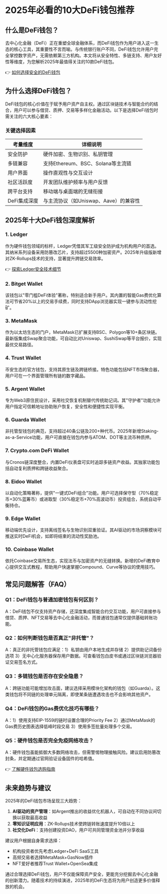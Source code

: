 # 2025年必看的10大DeFi钱包推荐  

## 什么是DeFi钱包？  
去中心化金融（DeFi）正在重塑全球金融体系，而DeFi钱包作为用户进入这一生态的核心工具，其重要性不言而喻。与传统银行账户不同，DeFi钱包允许用户完全掌控数字资产，无需依赖第三方机构。本文将从安全特性、多链支持、用户友好性等维度，为您解析2025年最值得关注的10款DeFi钱包。  

👉 [如何选择安全的DeFi钱包](https://bit.ly/okx_welcome)  

## 为什么选择DeFi钱包？  
DeFi钱包的核心价值在于赋予用户资产自主权。通过区块链技术与智能合约的结合，用户可以参与借贷、质押、交易等多样化金融活动。以下是选择DeFi钱包时需关注的六大核心要素：  

### 关键选择因素  
| 考量维度       | 详细说明                          |  
|----------------|-----------------------------------|  
| 安全防护       | 硬件加密、生物识别、私钥管理      |  
| 多链兼容       | 支持Ethereum、BSC、Solana等主流链 |  
| 用户界面       | 操作直观性与交互设计              |  
| 社区活跃度     | 开发团队维护频率与用户反馈        |  
| 跨平台支持     | 移动端与桌面端的无缝衔接          |  
| DeFi集成深度   | 与主流协议（如Uniswap、Aave）的兼容性 |  

## 2025年十大DeFi钱包深度解析  

### 1. **Ledger**  
作为硬件钱包领域的标杆，Ledger凭借其军工级安全防护成为机构用户的首选。其纳米系列设备采用防篡改芯片，支持超过5500种加密资产。2025年升级版新增对ZK-Rollups技术的支持，显著提升跨链交易效率。  

👉 [探索Ledger安全技术细节](https://bit.ly/okx_welcome)  

### 2. **Bitget Wallet**  
该钱包以"零门槛DeFi体验"著称，特别适合新手用户。其内置的智能Gas费优化算法可节省20%以上的交易手续费，同时支持DApp浏览器实现一键参与流动性挖矿。  

### 3. **MetaMask**  
作为以太坊生态的门户，MetaMask已扩展支持BSC、Polygon等10+条区块链。最新版集成Swap聚合功能，可自动比对Uniswap、SushiSwap等平台报价，实现最优交易路径。  

### 4. **Trust Wallet**  
币安生态的官方钱包，支持其原生链及跨链桥接。特色功能包括NFT市场聚合器，用户可在一个界面管理所有链的数字藏品。  

### 5. **Argent Wallet**  
专为Web3原住民设计，采用社交恢复机制替代传统助记词。其"守护者"功能允许用户指定可信赖地址协助账户恢复，安全性和便捷性实现平衡。  

### 6. **Guarda Wallet**  
非托管型钱包的典范，支持超过40条公链及200+种代币。2025年新增Staking-as-a-Service功能，用户可直接在钱包内参与ATOM、DOT等主流币种质押。  

### 7. **Crypto.com DeFi Wallet**  
与Cronos链深度整合，内置DeFi仪表盘可实时追踪多链资产收益。其独家功能包括自动复利质押和跨链收益聚合。  

### 8. **Eidoo Wallet**  
以自动化策略著称，提供"一键式DeFi组合"功能。用户可选择保守型（70%稳定币+30%蓝筹币）或进取型（30%稳定币+70%高波动币）投资组合，系统自动平衡持仓。  

### 9. **Edge Wallet**  
移动端优先设计，支持离线签名与生物识别双重验证。其AI驱动的市场洞察模块可推送实时DeFi机会，如即将结束的流动性奖励池。  

### 10. **Coinbase Wallet**  
依托Coinbase交易所生态，实现法币与加密资产的无缝转换。新增的DeFi教育中心提供交互式教程，帮助用户快速掌握Compound、Curve等协议的使用技巧。  

## 常见问题解答（FAQ）  

### Q1：DeFi钱包与普通加密钱包有何区别？  
A：DeFi钱包不仅支持资产存储，还深度集成智能合约交互功能，用户可直接参与借贷、质押、NFT交易等去中心化金融活动，而普通钱包通常仅提供基础转账功能。  

### Q2：如何判断钱包是否真正"非托管"？  
A：真正的非托管钱包应满足：1）私钥由用户本地生成并存储 2）提供助记词备份选项 3）无中心化服务器保存用户数据。可查看钱包白皮书或通过区块链浏览器验证交易签名方式。  

### Q3：多链钱包是否存在安全隐患？  
A：跨链功能可能增加攻击面，建议选择采用模块化架构的钱包（如Guarda）。这类钱包将不同链的处理单元隔离，即使某条链遭遇攻击也不会影响其他资产。  

### Q4：DeFi钱包的Gas费优化技巧有哪些？  
A：1）使用支持EIP-1559的链时设置合理的Priority Fee 2）通过MetaMask的Gas费历史图表选择低峰时段交易 3）使用多签批量处理多个交易。  

### Q5：硬件钱包是否完全免疫网络攻击？  
A：硬件钱包虽能抵御大多数网络攻击，但需警惕物理接触风险。建议启用防篡改封条，并定期通过官网验证设备固件的哈希值。  

👉 [了解硬件钱包选购指南](https://bit.ly/okx_welcome)  

## 未来趋势与建议  
2025年的DeFi钱包市场呈现三大趋势：  
1. **AI驱动的资产管理**：如Argent推出的收益优化机器人，可自动在不同协议间切换以获取最高收益  
2. **零知识证明应用**：ZK-Rollups技术使跨链转账速度提升10倍以上  
3. **社交化DeFi**：支持创建投资DAO，用户可共同管理资金池并分享收益  

建议用户根据自身需求选择：  
- 机构投资者优先考虑Ledger+DeFi SaaS工具  
- 高频交易者选择MetaMask+GasNow插件  
- NFT爱好者推荐Trust Wallet+OpenSea集成  

通过合理选择DeFi钱包，用户不仅能保障资产安全，更能充分挖掘去中心化金融的创新潜力。随着技术的持续演进，2025年的DeFi生态将为用户创造更多价值释放的机会。